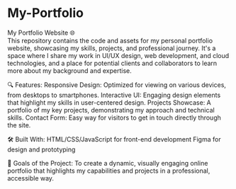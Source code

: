 # My-Portfolio
My Portfolio Website 🌐<br>
This repository contains the code and assets for my personal portfolio website, showcasing my skills, projects, and professional journey. It's a space where I share my work in UI/UX design, web development, and cloud technologies, and a place for potential clients and collaborators to learn more about my background and expertise.

🔍 Features:
Responsive Design: Optimized for viewing on various devices, from desktops to smartphones.
Interactive UI: Engaging design elements that highlight my skills in user-centered design.
Projects Showcase: A portfolio of my key projects, demonstrating my approach and technical skills.
Contact Form: Easy way for visitors to get in touch directly through the site.

🛠 Built With:
HTML/CSS/JavaScript for front-end development
Figma for design and prototyping


🎯 Goals of the Project:
To create a dynamic, visually engaging online portfolio that highlights my capabilities and projects in a professional, accessible way.


